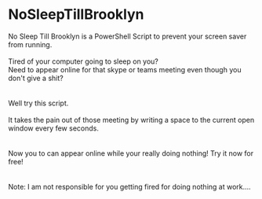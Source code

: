 # NoSleepTillBrooklyn
No Sleep Till Brooklyn is a PowerShell Script to prevent your screen saver from running.
 <BR /> <BR />
Tired of your computer going to sleep on you? <BR />
Need to appear online for that skype or teams meeting even though you don't give a shit? <BR />
 <BR /> <BR />
Well try this script.
 <BR /> <BR />
 It takes the pain out of those meeting by writing a space to the current open window every few seconds. <BR />
  <BR /> <BR />
  Now you to can appear online while your really doing nothing! Try it now for free! <BR />
   <BR /> <BR />
   Note: I am not responsible for you getting fired for doing nothing at work....

